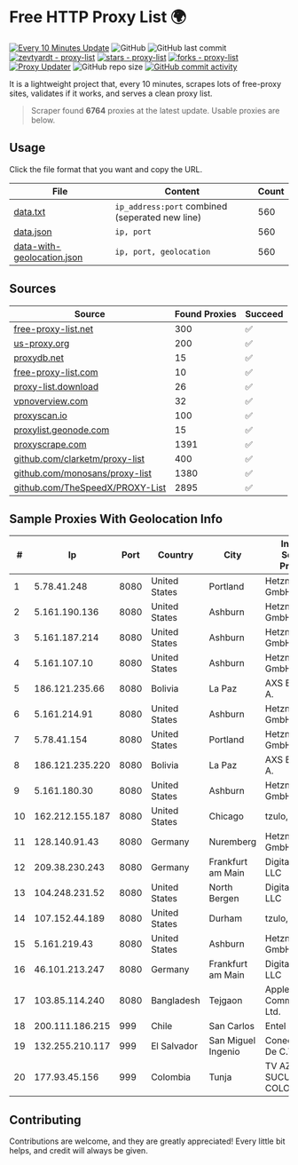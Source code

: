 
# Free HTTP Proxy List 🌍

[![Every 10 Minutes Update](https://github.com/mertguvencli/http-proxy-list/actions/workflows/main.yml/badge.svg?branch=main)](https://github.com/mertguvencli/http-proxy-list/actions/workflows/main.yml)
![GitHub](https://img.shields.io/github/license/mertguvencli/http-proxy-list)
![GitHub last commit](https://img.shields.io/github/last-commit/mertguvencli/http-proxy-list)
[![zevtyardt - proxy-list](https://img.shields.io/static/v1?label=zevtyardt&message=proxy-list&color=blue&logo=github)](https://github.com/zevtyardt/proxy-list "Go to GitHub repo")
[![stars - proxy-list](https://img.shields.io/github/stars/zevtyardt/proxy-list?style=social)](https://github.com/zevtyardt/proxy-list)
[![forks - proxy-list](https://img.shields.io/github/forks/zevtyardt/proxy-list?style=social)](https://github.com/zevtyardt/proxy-list)
[![Proxy Updater](https://github.com/zevtyardt/proxy-list/workflows/Proxy%20Updater/badge.svg)](https://github.com/zevtyardt/proxy-list/actions?query=workflow:"Proxy+Updater")
![GitHub repo size](https://img.shields.io/github/repo-size/zevtyardt/proxy-list)
[![GitHub commit activity](https://img.shields.io/github/commit-activity/m/zevtyardt/proxy-list?logo=commits)](https://github.com/zevtyardt/proxy-list/commits/main)

It is a lightweight project that, every 10 minutes, scrapes lots of free-proxy sites, validates if it works, and serves a clean proxy list.

> Scraper found **6764** proxies at the latest update. Usable proxies are below.

## Usage

Click the file format that you want and copy the URL.

|File|Content|Count|
|----|-------|-----|
|[data.txt](https://raw.githubusercontent.com/mertguvencli/http-proxy-list/main/proxy-list/data.txt)|`ip_address:port` combined (seperated new line)|560|
|[data.json](https://raw.githubusercontent.com/mertguvencli/http-proxy-list/main/proxy-list/data.json)|`ip, port`|560|
|[data-with-geolocation.json](https://raw.githubusercontent.com/mertguvencli/http-proxy-list/main/proxy-list/data-with-geolocation.json)|`ip, port, geolocation`|560|

## Sources

|Source|Found Proxies|Succeed|
|------|-------------|-------|
|[free-proxy-list.net](https://free-proxy-list.net)|300|✅|
|[us-proxy.org](https://www.us-proxy.org)|200|✅|
|[proxydb.net](http://proxydb.net)|15|✅|
|[free-proxy-list.com](https://free-proxy-list.com/?page=&port=&type%5B%5D=http&type%5B%5D=https&up_time=0&search=Search)|10|✅|
|[proxy-list.download](https://www.proxy-list.download/HTTP)|26|✅|
|[vpnoverview.com](https://vpnoverview.com/privacy/anonymous-browsing/free-proxy-servers)|32|✅|
|[proxyscan.io](https://www.proxyscan.io)|100|✅|
|[proxylist.geonode.com](https://proxylist.geonode.com/api/proxy-list?limit=300&page=1&sort_by=lastChecked&sort_type=desc&protocols=http,https)|15|✅|
|[proxyscrape.com](https://api.proxyscrape.com/v2/?request=displayproxies&protocol=http&timeout=10000&country=all&ssl=all&anonymity=all)|1391|✅|
|[github.com/clarketm/proxy-list](https://raw.githubusercontent.com/clarketm/proxy-list/master/proxy-list-raw.txt)|400|✅|
|[github.com/monosans/proxy-list](https://raw.githubusercontent.com/monosans/proxy-list/main/proxies/http.txt)|1380|✅|
|[github.com/TheSpeedX/PROXY-List](https://raw.githubusercontent.com/TheSpeedX/PROXY-List/master/http.txt)|2895|✅|


## Sample Proxies With Geolocation Info

|#|Ip|Port|Country|City|Internet Service Provider|
|-|--|----|-------|----|-------------------------|
|1|5.78.41.248|8080|United States|Portland|Hetzner Online GmbH|
|2|5.161.190.136|8080|United States|Ashburn|Hetzner Online GmbH|
|3|5.161.187.214|8080|United States|Ashburn|Hetzner Online GmbH|
|4|5.161.107.10|8080|United States|Ashburn|Hetzner Online GmbH|
|5|186.121.235.66|8080|Bolivia|La Paz|AXS Bolivia S. A.|
|6|5.161.214.91|8080|United States|Ashburn|Hetzner Online GmbH|
|7|5.78.41.154|8080|United States|Portland|Hetzner Online GmbH|
|8|186.121.235.220|8080|Bolivia|La Paz|AXS Bolivia S. A.|
|9|5.161.180.30|8080|United States|Ashburn|Hetzner Online GmbH|
|10|162.212.155.187|8080|United States|Chicago|tzulo, inc.|
|11|128.140.91.43|8080|Germany|Nuremberg|Hetzner Online GmbH|
|12|209.38.230.243|8080|Germany|Frankfurt am Main|DigitalOcean, LLC|
|13|104.248.231.52|8080|United States|North Bergen|DigitalOcean, LLC|
|14|107.152.44.189|8080|United States|Durham|tzulo, inc.|
|15|5.161.219.43|8080|United States|Ashburn|Hetzner Online GmbH|
|16|46.101.213.247|8080|Germany|Frankfurt am Main|DigitalOcean, LLC|
|17|103.85.114.240|8080|Bangladesh|Tejgaon|Apple Communication Ltd.|
|18|200.111.186.215|999|Chile|San Carlos|Entel Chile S.A.|
|19|132.255.210.117|999|El Salvador|San Miguel Ingenio|Conective S.a. De C.V.|
|20|177.93.45.156|999|Colombia|Tunja|TV AZTECA SUCURSAL COLOMBIA|



## Contributing

Contributions are welcome, and they are greatly appreciated! Every
little bit helps, and credit will always be given.

